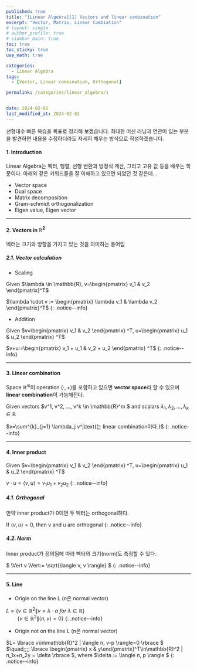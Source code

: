 ```yaml
---
published: true
title: "[Linear Algebra][1] Vectors and linear combination"
excerpt: "Vector, Matrix, Linear Combiation"
# layout: single
# author_profile: true
# sidebar_main: true
toc: true
toc_sticky: true
use_math: true

categories:
  - Linear Algebra
tags:
  - [Vector, Linear combination, Orthogonal]

permalink: /categories/linear_algebra/1


date: 2024-02-02
last_modified_at: 2024-02-02
---
```


선형대수 빠른 복습을 목표로 정리해 보겠습니다. 최대한 머신 러닝과 연관이 있는 부분을 발견하면 내용을 수정하더라도 자세히 채우는 방식으로 작성하겠습니다.

#### 1. Introduction

Linear Algebra는 벡터, 행렬, 선형 변환과 방정식 계산, 그리고 고유 값 등을 배우는 학문이다. 아래와 같은 키워드들을 잘 이해하고 있으면 되었던 것 같은데...

- Vector space
- Dual space
- Matrix decomposition
- Gram-schmidt orthogonalization
- Eigen value, Eigen vector

---

#### 2. Vectors in $\mathbb{R}^{2}$
벡터는 크기와 방향을 가지고 있는 것을 의미하는 용어임

##### 2.1. Vector calculation
- Scaling

Given $\lambda \in \mathbb{R}, v=\begin{pmatrix} v_1 & v_2 \end{pmatrix}^T$

$\lambda \cdot v := \begin{pmatrix} \lambda v_1 & \lambda v_2 \end{pmatrix}^T$
{: .notice--info}

- Addition  

Given $v=\begin{pmatrix} v_1 & v_2 \end{pmatrix} ^T, u=\begin{pmatrix} u_1 & u_2 \end{pmatrix} ^T$


$v+u:=\begin{pmatrix} v_1 + u_1 & v_2 + u_2 \end{pmatrix} ^T$
{: .notice--info}

---

#### 3. Linear combination
Space $\mathbb{R}^m$이 operation $(\cdot, +)$를 포함하고 있으면 <b>vector space</b>라 할 수 있으며 <b>linear combination</b>이 가능해진다.

Given vectors $v^1, v^2, ..., v^k \in \mathbb{R}^m $ and scalars $\lambda_1, \lambda_2, ..., \lambda_k \in \mathbb{R}$

$v=\sum^{k}_{j=1} \lambda_j v^j\text{는 linear combination이다.}$
{: .notice--info}

---

#### 4. Inner product
Given $v=\begin{pmatrix} v_1 & v_2 \end{pmatrix} ^T, u=\begin{pmatrix} u_1 & u_2 \end{pmatrix} ^T$ 

$v\cdot u = \langle v, u \rangle = v_1u_1 + v_2u_2$
{: .notice--info}  

##### 4.1. Orthogonal
만약 inner product가 0이면 두 벡터는 orthogonal하다.  

If $\langle v, u \rangle =0$, then v and u are orthogonal
{: .notice--info}  


##### 4.2. Norm
Inner product가 정의됨에 따라 벡터의 크기(norm)도 측정할 수 있다.

$ \Vert v \Vert:= \sqrt{\langle v, v \rangle} $
{: .notice--info}

---

#### 5. Line

- Origin on the line L ($n$은 normal vector)

$L= \lbrace v\in\mathbb{R}^2 \| v=\lambda \cdot a~ for ~\lambda \in \mathbb{R}\rbrace$  
$\quad\;\;\;\; \lbrace v\in\mathbb{R}^2 \| \langle n, v \rangle =0 \rbrace$ 
{: .notice--info}

- Origin not on the line L  ($n$은 normal vector)

$L= \lbrace v\in\mathbb{R}^2 \| \langle n, v-p \rangle=0 \rbrace $  
$\quad\;\;\;\; \lbrace \begin{pmatrix} x & y\end{pmatrix}^T\in\mathbb{R}^2 \| n_1x+n_2y = \delta \rbrace $, where $\delta := \langle n, p \rangle $
{: .notice--info}

